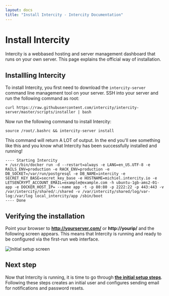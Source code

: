 ```yaml
---
layout: docs
title: "Install Intercity - Intercity Documentation"
---
```


<h1 class="m-t-0">Install Intercity</h1>

Intercity is a webbased hosting and server management dashboard that runs on your own server. This page explains the official way of installation.

## Installling Intercity

To install Intercity, you first need to download the `intercity-server` command line management tool on your server. SSH into your server and run the following command as root:

```
curl https://raw.githubusercontent.com/intercity/intercity-server/master/scripts/installer | bash
```

Now run the following command to install Intercity:

```
source /root/.bashrc && intercity-server install
```

This command will return A LOT of output. In the end you'll see something like this and you know what Intercity has been successfully installed and running!

```
---- Starting Intercity
+ /usr/bin/docker run -d --restart=always -e LANG=en_US.UTF-8 -e RAILS_ENV=production -e RACK_ENV=production -e DB_SOCKET=/var/run/postgresql -e DB_NAME=intercity -e SECRET_KEY_BASE=secret_key_base -e HOSTNAME=michiel.intercity.io -e LETSENCRYPT_ACCOUNT_EMAIL=example@example.com -h ubuntu-1gb-ams2-01-app -e DOCKER_HOST_IP= --name app -t -p 80:80 -p 2222:22 -p 443:443 -v /var/intercity/shared/:/shared -v /var/intercity/shared/log/var-log:/var/log local_intercity/app /sbin/boot
---- Done
```

## Verifying the installation

Point your browser to **http://yourserver.com/** or **http://yourip/** and the following screen appears. This means that Intercity is running and ready to be configured via the first-run web interface.

<img src="/images/initial-setup@2x.png" alt="Initial setup screen" class="img-responsive img-thumbnail">

## Next step

Now that Intercity is running, it is time to go through **[the initial setup steps](/docs/initial-setup.html)**. Following these steps creates an initial user and configures sending email for notifications and password resets.
